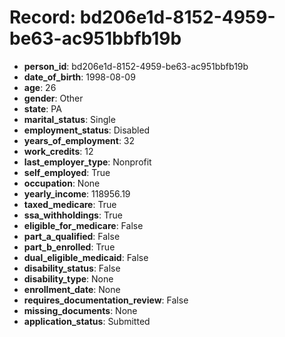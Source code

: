 # Record: bd206e1d-8152-4959-be63-ac951bbfb19b

- **person_id**: bd206e1d-8152-4959-be63-ac951bbfb19b
- **date_of_birth**: 1998-08-09
- **age**: 26
- **gender**: Other
- **state**: PA
- **marital_status**: Single
- **employment_status**: Disabled
- **years_of_employment**: 32
- **work_credits**: 12
- **last_employer_type**: Nonprofit
- **self_employed**: True
- **occupation**: None
- **yearly_income**: 118956.19
- **taxed_medicare**: True
- **ssa_withholdings**: True
- **eligible_for_medicare**: False
- **part_a_qualified**: False
- **part_b_enrolled**: True
- **dual_eligible_medicaid**: False
- **disability_status**: False
- **disability_type**: None
- **enrollment_date**: None
- **requires_documentation_review**: False
- **missing_documents**: None
- **application_status**: Submitted